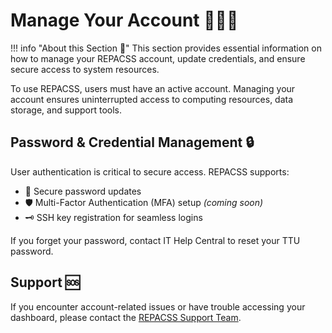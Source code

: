 # Manage Your Account 🧑‍💻🔐

!!! info "About this Section 📘"
    This section provides essential information on how to manage your REPACSS account, update credentials, and ensure secure access to system resources.

To use REPACSS, users must have an active account. Managing your account ensures uninterrupted access to computing resources, data storage, and support tools.


## Password & Credential Management 🔒

User authentication is critical to secure access. REPACSS supports:

- 🔄 Secure password updates  
- 🛡️ Multi-Factor Authentication (MFA) setup *(coming soon)*  
- 🗝️ SSH key registration for seamless logins  

If you forget your password, contact IT Help Central to reset your TTU password.


## Support 🆘

If you encounter account-related issues or have trouble accessing your dashboard, please contact the [REPACSS Support Team](mailto:repacss-support@domain.edu).
